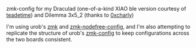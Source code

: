 zmk-config for my Draculad (one-of-a-kind XIAO ble version courtesy of [teadetime](https://github.com/teadetime/zmk-config/tree/main/config/boards/shields/drac)) and Dilemma 3x5\_2 (thanks to [0xcharly](https://github.com/0xcharly/zmk-config/tree/master/config/boards/shields/dilemma))


I'm using urob's [zmk](https://github.com/urob/zmk) and [zmk-nodefree-config](https://github.com/urob/zmk-nodefree-config), and I'm also attempting to replicate the structure of urob's [zmk-config](https://github.com/urob/zmk-config) to keep configurations across the two boards consistent.
